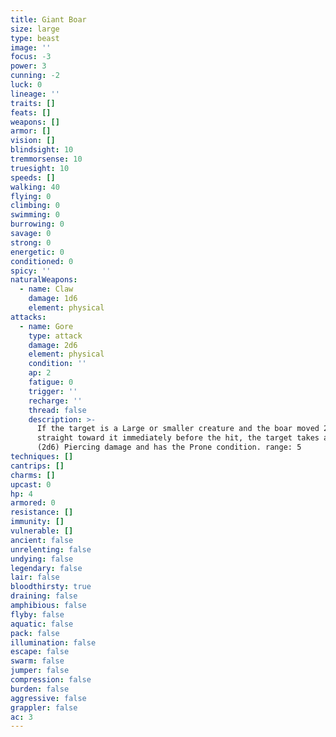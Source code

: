 ```yaml
---
title: Giant Boar
size: large
type: beast
image: ''
focus: -3
power: 3
cunning: -2
luck: 0
lineage: ''
traits: []
feats: []
weapons: []
armor: []
vision: []
blindsight: 10
tremmorsense: 10
truesight: 10
speeds: []
walking: 40
flying: 0
climbing: 0
swimming: 0
burrowing: 0
savage: 0
strong: 0
energetic: 0
conditioned: 0
spicy: ''
naturalWeapons:
  - name: Claw
    damage: 1d6
    element: physical
attacks:
  - name: Gore
    type: attack
    damage: 2d6
    element: physical
    condition: ''
    ap: 2
    fatigue: 0
    trigger: ''
    recharge: ''
    thread: false
    description: >-
      If the target is a Large or smaller creature and the boar moved 20+ feet
      straight toward it immediately before the hit, the target takes an extra 7
      (2d6) Piercing damage and has the Prone condition. range: 5
techniques: []
cantrips: []
charms: []
upcast: 0
hp: 4
armored: 0
resistance: []
immunity: []
vulnerable: []
ancient: false
unrelenting: false
undying: false
legendary: false
lair: false
bloodthirsty: true
draining: false
amphibious: false
flyby: false
aquatic: false
pack: false
illumination: false
escape: false
swarm: false
jumper: false
compression: false
burden: false
aggressive: false
grappler: false
ac: 3
---
```


